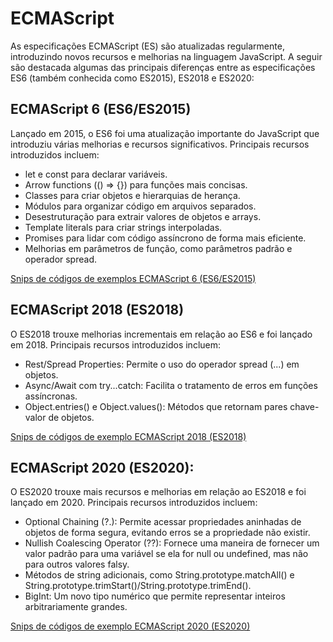 # ECMAScript
As especificações ECMAScript (ES) são atualizadas regularmente, introduzindo novos recursos e melhorias na linguagem JavaScript. A seguir são destacada algumas das principais diferenças entre as especificações ES6 (também conhecida como ES2015), ES2018 e ES2020:

## ECMAScript 6 (ES6/ES2015)
Lançado em 2015, o ES6 foi uma atualização importante do JavaScript que introduziu várias melhorias e recursos significativos.
Principais recursos introduzidos incluem:
- let e const para declarar variáveis.
- Arrow functions (() => {}) para funções mais concisas.
- Classes para criar objetos e hierarquias de herança.
- Módulos para organizar código em arquivos separados.
- Desestruturação para extrair valores de objetos e arrays.
- Template literals para criar strings interpoladas.
- Promises para lidar com código assíncrono de forma mais eficiente.
- Melhorias em parâmetros de função, como parâmetros padrão e operador spread.

[Snips de códigos de exemplos ECMAScript 6 (ES6/ES2015)](es6.md)

## ECMAScript 2018 (ES2018)
O ES2018 trouxe melhorias incrementais em relação ao ES6 e foi lançado em 2018.
Principais recursos introduzidos incluem:
- Rest/Spread Properties: Permite o uso do operador spread (...) em objetos.
- Async/Await com try...catch: Facilita o tratamento de erros em funções assíncronas.
- Object.entries() e Object.values(): Métodos que retornam pares chave-valor de objetos.

[Snips de códigos de exemplo ECMAScript 2018 (ES2018)](es2018.md)

## ECMAScript 2020 (ES2020):
O ES2020 trouxe mais recursos e melhorias em relação ao ES2018 e foi lançado em 2020.
Principais recursos introduzidos incluem:
- Optional Chaining (?.): Permite acessar propriedades aninhadas de objetos de forma segura, evitando erros se a propriedade não existir.
- Nullish Coalescing Operator (??): Fornece uma maneira de fornecer um valor padrão para uma variável se ela for null ou undefined, mas não para outros valores falsy.
- Métodos de string adicionais, como String.prototype.matchAll() e String.prototype.trimStart()/String.prototype.trimEnd().
- BigInt: Um novo tipo numérico que permite representar inteiros arbitrariamente grandes.

[Snips de códigos de exemplo ECMAScript 2020 (ES2020)](es2020.md)
